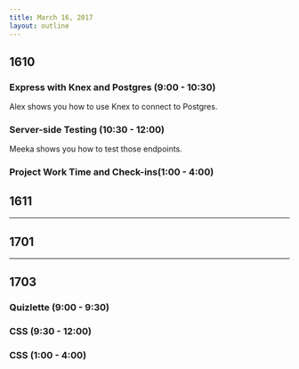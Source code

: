 ```yaml
---
title: March 16, 2017
layout: outline
---
```


## 1610

###  Express with Knex and Postgres (9:00 - 10:30)
Alex shows you how to use Knex to connect to Postgres.

### Server-side Testing (10:30 - 12:00)
Meeka shows you how to test those endpoints.

### Project Work Time and Check-ins(1:00 - 4:00)

## 1611


-----------------------------------------------

## 1701


-----------------------------------------------

## 1703

### Quizlette (9:00 - 9:30)

### CSS (9:30 - 12:00)

### CSS (1:00 - 4:00)
